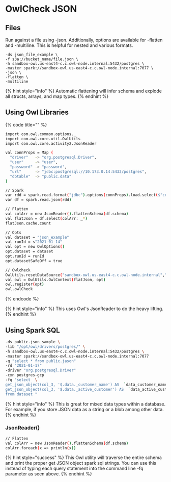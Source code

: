 # OwlCheck JSON

## Files

Run against a file using -json.  Additionally, options are available for -flatten and -multiline.  This is helpful for nested and various formats.

```
-ds json_file_example \
-f s3a://bucket_name/file.json \
-h sandbox-owl.us-east4-c.c.owl-node.internal:5432/postgres \
-master spark://sandbox-owl.us-east4-c.c.owl-node.internal:7077 \
-json \
-flatten \
-multiline 
```

{% hint style="info" %}
Automatic flattening will infer schema and explode all structs, arrays, and map types.
{% endhint %}

## Using Owl Libraries

{% code title="" %}
```bash
import com.owl.common.options._
import com.owl.core.util.OwlUtils
import com.owl.core.activity2.JsonReader

val connProps = Map (
  "driver"   -> "org.postgresql.Driver",
  "user"     -> "user",
  "password" -> "password",
  "url"      -> "jdbc:postgresql://10.173.0.14:5432/postgres",
  "dbtable"  -> "public.data"
)

// Spark 
var rdd = spark.read.format("jdbc").options(connProps).load.select($"col_name").map(x=>x.toString()).rdd
var df = spark.read.json(rdd)

// Flatten
val colArr = new JsonReader().flattenSchema(df.schema)
val flatJson = df.select(colArr: _*)
flatJson.cache.count

// Opts
val dataset = "json_example"
val runId = s"2021-01-14"
val opt = new OwlOptions()
opt.dataset = dataset
opt.runId = runId
opt.datasetSafeOff = true

// Owlcheck
OwlUtils.resetDataSource("sandbox-owl.us-east4-c.c.owl-node.internal","5432/postgres","danielrice","owl123", spark)
val owl = OwlUtils.OwlContext(flatJson, opt)
owl.register(opt)
owl.owlCheck
```
{% endcode %}

{% hint style="info" %}
This uses Owl's JsonReader to do the heavy lifting. 
{% endhint %}

## Using Spark SQL 

```bash
-ds public.json_sample \ 
-lib "/opt/owl/drivers/postgres/" \
-h sandbox-owl.us-east4-c.c.owl-node.internal:5432/postgres \
-master spark://sandbox-owl.us-east4-c.c.owl-node.internal:7077 
-q "select * from public.jason" 
-rd "2021-01-17" 
-driver "org.postgresql.Driver" 
-cxn postgres-gcp 
-fq "select  \
get_json_object(col_3, '$.data._customer_name') AS  `data_customer_name` , \
get_json_object(col_3, '$.data._active_customer') AS  `data_active_customer` , \
from dataset "  

```

{% hint style="info" %}
This is great for mixed data types within a database.  For example, if you store JSON data as a string or a blob among other data.
{% endhint %}

### JsonReader()

```bash
// Flatten
val colArr = new JsonReader().flattenSchema(df.schema)
colArr.foreach(x => println(x))
```

{% hint style="success" %}
This Owl utility will traverse the entire schema and print the proper get JSON object spark sql strings.  You can use this instead of typing each query statement into the command line -fq parameter as seen above. 
{% endhint %}
